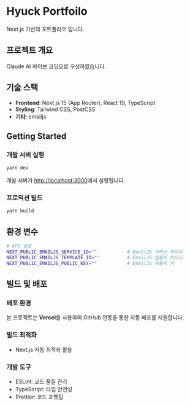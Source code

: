 # Hyuck Portfoilo

Next.js 기반의 포트폴리오 입니다. 

## 프로젝트 개요

Claude AI 바이브 코딩으로 구성하였습니다.

## 기술 스택

- **Frontend**: Next.js 15 (App Router), React 19, TypeScript
- **Styling**: Tailwind CSS, PostCSS
- **기타**: emailjs

## Getting Started

### 개발 서버 실행

```bash
yarn dev
```

개발 서버가 [http://localhost:3000](http://localhost:3000)에서 실행됩니다.

### 프로덕션 빌드

```bash
yarn build
```


## 환경 변수

```bash
# API 설정
NEXT_PUBLIC_EMAILJS_SERVICE_ID=""           # EmailJS 서비스 아이디
NEXT_PUBLIC_EMAILJS_TEMPLATE_ID=""          # EmailJS 템플릿 아이디
NEXT_PUBLIC_EMAILJS_PUBLIC_KEY=""           # EmailJS 퍼블릭 키

```
## 빌드 및 배포

### 배포 환경

본 프로젝트는 **Vercel**를 사용하여 GitHub 연동을 통한 자동 배포를 지원합니다.

### 빌드 최적화
- Next.js 자동 최적화 활용

### 개발 도구
- ESLint: 코드 품질 관리
- TypeScript: 타입 안전성
- Prettier: 코드 포맷팅
